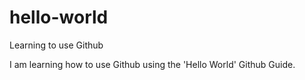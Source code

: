 # hello-world
Learning to use Github

I am learning how to use Github using the 'Hello World' Github Guide.
